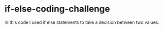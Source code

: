 # if-else-coding-challenge
In this code I used if else statements to take a decision between two values.
